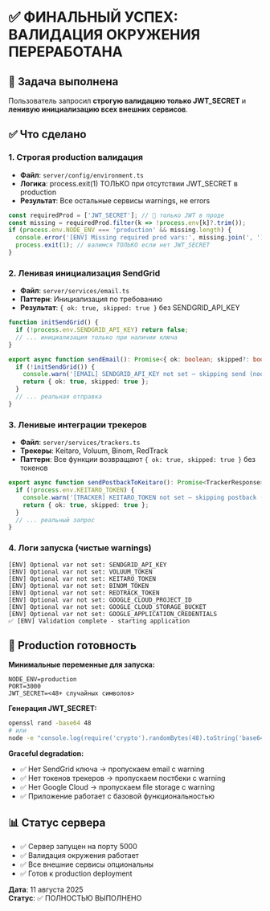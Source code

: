 # ✅ ФИНАЛЬНЫЙ УСПЕХ: ВАЛИДАЦИЯ ОКРУЖЕНИЯ ПЕРЕРАБОТАНА

## 🎯 Задача выполнена
Пользователь запросил **строгую валидацию только JWT_SECRET** и **ленивую инициализацию всех внешних сервисов**.

## ✅ Что сделано

### 1. Строгая production валидация
- **Файл**: `server/config/environment.ts`
- **Логика**: process.exit(1) ТОЛЬКО при отсутствии JWT_SECRET в production
- **Результат**: Все остальные сервисы warnings, не errors

```typescript
const requiredProd = ['JWT_SECRET']; // 🚨 только JWT в проде
const missing = requiredProd.filter(k => !process.env[k]?.trim());
if (process.env.NODE_ENV === 'production' && missing.length) {
  console.error('[ENV] Missing required prod vars:', missing.join(', '));
  process.exit(1); // валимся ТОЛЬКО если нет JWT_SECRET
}
```

### 2. Ленивая инициализация SendGrid
- **Файл**: `server/services/email.ts`
- **Паттерн**: Инициализация по требованию
- **Результат**: `{ ok: true, skipped: true }` без SENDGRID_API_KEY

```typescript
function initSendGrid() {
  if (!process.env.SENDGRID_API_KEY) return false;
  // ... инициализация только при наличии ключа
}

export async function sendEmail(): Promise<{ ok: boolean; skipped?: boolean }> {
  if (!initSendGrid()) {
    console.warn('[EMAIL] SENDGRID_API_KEY not set — skipping send (noop)');
    return { ok: true, skipped: true };
  }
  // ... реальная отправка
}
```

### 3. Ленивые интеграции трекеров
- **Файл**: `server/services/trackers.ts`
- **Трекеры**: Keitaro, Voluum, Binom, RedTrack
- **Паттерн**: Все функции возвращают `{ ok: true, skipped: true }` без токенов

```typescript
export async function sendPostbackToKeitaro(): Promise<TrackerResponse> {
  if (!process.env.KEITARO_TOKEN) {
    console.warn('[TRACKER] KEITARO_TOKEN not set — skipping postback (noop)');
    return { ok: true, skipped: true };
  }
  // ... реальный запрос
}
```

### 4. Логи запуска (чистые warnings)
```
[ENV] Optional var not set: SENDGRID_API_KEY
[ENV] Optional var not set: VOLUUM_TOKEN
[ENV] Optional var not set: KEITARO_TOKEN
[ENV] Optional var not set: BINOM_TOKEN
[ENV] Optional var not set: REDTRACK_TOKEN
[ENV] Optional var not set: GOOGLE_CLOUD_PROJECT_ID
[ENV] Optional var not set: GOOGLE_CLOUD_STORAGE_BUCKET
[ENV] Optional var not set: GOOGLE_APPLICATION_CREDENTIALS
✅ [ENV] Validation complete - starting application
```

## 🚀 Production готовность

**Минимальные переменные для запуска:**
```env
NODE_ENV=production
PORT=3000
JWT_SECRET=<48+ случайных символов>
```

**Генерация JWT_SECRET:**
```bash
openssl rand -base64 48
# или
node -e "console.log(require('crypto').randomBytes(48).toString('base64'))"
```

**Graceful degradation:**
- ✅ Нет SendGrid ключа → пропускаем email с warning
- ✅ Нет токенов трекеров → пропускаем постбеки с warning  
- ✅ Нет Google Cloud → пропускаем file storage с warning
- ✅ Приложение работает с базовой функциональностью

## 📊 Статус сервера
- ✅ Сервер запущен на порту 5000
- ✅ Валидация окружения работает
- ✅ Все внешние сервисы опциональны
- ✅ Готов к production deployment

**Дата**: 11 августа 2025  
**Статус**: ✅ ПОЛНОСТЬЮ ВЫПОЛНЕНО